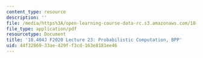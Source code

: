 ```yaml
---
content_type: resource
description: ''
file: /media/https%3A/open-learning-course-data-rc.s3.amazonaws.com/18-404j-theory-of-computation-fall-2020/44f3286933ae429ff3cd163e8181ee46_MIT18_404f20_lec23.pdf
file_type: application/pdf
resourcetype: Document
title: '18.404J F2020 Lecture 23: Probabilistic Computation, BPP'
uid: 44f32869-33ae-429f-f3cd-163e8181ee46
---
```

